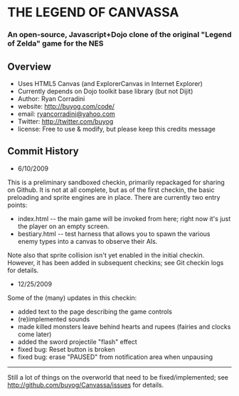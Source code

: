 THE LEGEND OF CANVASSA
======================

### An open-source, Javascript+Dojo clone of the original "Legend of Zelda" game for the NES ###

Overview
--------
* Uses HTML5 Canvas (and ExplorerCanvas in Internet Explorer)
* Currently depends on Dojo toolkit base library (but not Dijit)
* Author: Ryan Corradini
* website: http://buyog.com/code/
* email: ryancorradini@yahoo.com
* Twitter: http://twitter.com/buyog
* license: Free to use & modify, but please keep this credits message


Commit History
--------------
* 6/10/2009

This is a preliminary sandboxed checkin, primarily repackaged for sharing on Github.
It is not at all complete, but as of the first checkin, the basic preloading and sprite engines are in place.
There are currently two entry points:
 - index.html -- the main game will be invoked from here; right now it's just the player on an empty screen.
 - bestiary.html -- test harness that allows you to spawn the various enemy types into a canvas to observe their AIs.

Note also that sprite collision isn't yet enabled in the initial checkin. However, it has been added in subsequent checkins; see Git checkin logs for details.

* 12/25/2009

Some of the (many) updates in this checkin:
 - added text to the page describing the game controls
 - (re)implemented sounds
 - made killed monsters leave behind hearts and rupees (fairies and clocks come later)
 - added the sword projectile "flash" effect
 - fixed bug: Reset button is broken
 - fixed bug: erase "PAUSED" from notification area when unpausing

------------

Still a lot of things on the overworld that need to be fixed/implemented; see http://github.com/buyog/Canvassa/issues for details.
